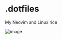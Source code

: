 # .dotfiles
My Neovim and Linux rice

![image](https://github.com/shenawy29/.dotfiles/assets/111167226/30c0e575-2c21-40a3-82bc-caff9c9ed322)
